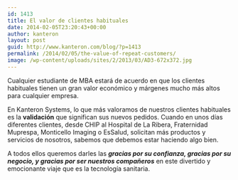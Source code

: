 ```yaml
---
id: 1413
title: El valor de clientes habituales
date: 2014-02-05T23:20:43+00:00
author: kanteron
layout: post
guid: http://www.kanteron.com/blog/?p=1413
permalink: /2014/02/05/the-value-of-repeat-customers/
image: /wp-content/uploads/sites/2/2013/03/AD3-672x372.jpg
---
```

Cualquier estudiante de MBA estará de acuerdo en que los clientes habituales tienen un gran valor económico y márgenes mucho más altos para cualquier empresa.

En Kanteron Systems, lo que más valoramos de nuestros clientes habituales es la **validación** que significan sus nuevos pedidos. Cuando en unos días diferentes clientes, desde CHIP al Hospital de La Ribera, Fraternidad Muprespa, Monticello Imaging o EsSalud, solicitan más productos y servicios de nosotros, sabemos que debemos estar haciendo algo bien.

A todos ellos queremos darles las _**gracias por su confianza, gracias por su negocio, y gracias por ser nuestros compañeros**_ en este divertido y emocionante viaje que es la tecnología sanitaria.
